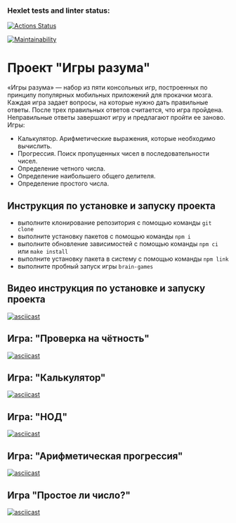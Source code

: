 ### Hexlet tests and linter status:
[![Actions Status](https://github.com/ilrosch/frontend-project-44/actions/workflows/hexlet-check.yml/badge.svg)](https://github.com/ilrosch/frontend-project-44/actions)

[![Maintainability](https://api.codeclimate.com/v1/badges/d86b766af7adfea90518/maintainability)](https://codeclimate.com/github/ilrosch/frontend-project-44/maintainability)

# Проект "Игры разума"
«Игры разума» — набор из пяти консольных игр, построенных по принципу популярных мобильных приложений для прокачки мозга. Каждая игра задает вопросы, на которые нужно дать правильные ответы. После трех правильных ответов считается, что игра пройдена. Неправильные ответы завершают игру и предлагают пройти ее заново. Игры:

* Калькулятор. Арифметические выражения, которые необходимо вычислить.
* Прогрессия. Поиск пропущенных чисел в последовательности чисел.
* Определение четного числа.
* Определение наибольшего общего делителя.
* Определение простого числа.

## Инструкция по установке и запуску проекта
* выполните клонирование репозитория с помощью команды `git clone`
* выполните установку пакетов с помощью команды `npm i`
* выполните обновление зависимостей с помощью команды `npm ci` или `make install`
* выполните установку пакета в систему с помощью команды `npm link`
* выполните пробный запуск игры `brain-games`

## Видео инструкция по установке и запуску проекта
[![asciicast](https://asciinema.org/a/JlWKDLr4v55dcvcDK2b17mLgP.svg)](https://asciinema.org/a/JlWKDLr4v55dcvcDK2b17mLgP)

## Игра: "Проверка на чётность"
[![asciicast](https://asciinema.org/a/QaTlbJEyACNvXLiUPMgfIEX17.svg)](https://asciinema.org/a/QaTlbJEyACNvXLiUPMgfIEX17)

## Игра: "Калькулятор"
[![asciicast](https://asciinema.org/a/xuf4ewjEczujRtpRBHoVWcBcG.svg)](https://asciinema.org/a/xuf4ewjEczujRtpRBHoVWcBcG)

## Игра: "НОД"
[![asciicast](https://asciinema.org/a/hHzXCUjwtysPY7LYLVGN471VJ.svg)](https://asciinema.org/a/hHzXCUjwtysPY7LYLVGN471VJ)

## Игра: "Арифметическая прогрессия"
[![asciicast](https://asciinema.org/a/6PSakJjeceItUz6bx5UFvb7e6.svg)](https://asciinema.org/a/6PSakJjeceItUz6bx5UFvb7e6)

## Игра "Простое ли число?"
[![asciicast](https://asciinema.org/a/6Yp9gxCGfTLbCOWvwKBslgV09.svg)](https://asciinema.org/a/6Yp9gxCGfTLbCOWvwKBslgV09)
